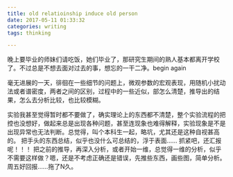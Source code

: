 ```yaml
---
title: old relatioinship induce old person
date: 2017-05-11 01:33:32
categories: writing
tags: thinking

---
```

晚上要毕业的师妹们请吃饭，她们毕业了，那研究生期间的熟人基本都离开学校了。不过总是不想去面对过去的事，想忘的一干二净。begin again
<!--more-->
毫无进展的一天，徘徊在一些细节的问题上，微观参数的宏观表现，用随机小扰动法或者谱密度，两者之间的区别，过程中的一些近似，部怎么清楚，推导出的结果，怎么去分析比较，也比较模糊。

实验我甚至觉得暂时都不要做了，确实理论上的东西都不清楚，整个实验流程的把控也没想好，做起来总是出现各种问题，甚至连现象也难得解释，实验现象是不是出现异常也无法判断。总觉得，叫个本科生一起，略坑，尤其还是这种自视甚高的。
把手头的东西总结，似乎也没什么可总结的，浮于表面……
抓紧吧，还汇报呢！！！ 把之前的推导，再深入分析，或者开始一维，总觉得一维的分析，似乎不需要这样做？嗯，还是不考虑正确还是错误，先推些东西，画些图，简单分析。周五好回报……拖了N久。